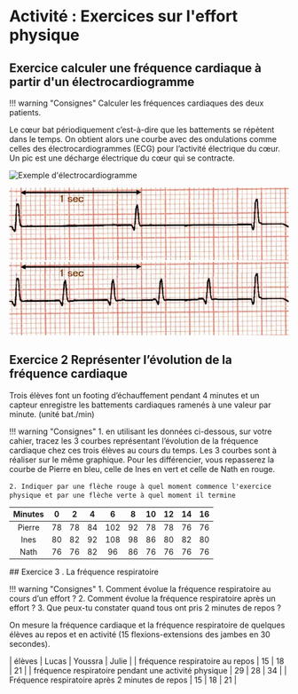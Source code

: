 # Activité : Exercices sur l'effort physique


## Exercice  calculer une fréquence cardiaque à partir d'un électrocardiogramme

!!! warning "Consignes"
    Calculer les fréquences cardiaques des deux patients.
   
Le cœur bat périodiquement c’est-à-dire que les battements se répètent dans le temps. On obtient alors une courbe avec des ondulations comme celles des électrocardiogrammes (ECG) pour l’activité électrique du cœur. Un pic est une décharge électrique du cœur qui se contracte.


![Exemple d'électrocardiogramme](exempleECG.png)

![Patient 1](pictures/ECGpatient1.png)![Patient 2](pictures/ECGpatient2.png)


## Exercice 2 Représenter l’évolution de la fréquence cardiaque 	

Trois élèves font un footing d’échauffement pendant 4 minutes et un capteur enregistre les battements cardiaques ramenés à une valeur par minute. (unité bat./min)

!!! warning "Consignes"
    1. en utilisant les données ci-dessous, sur votre cahier, tracez les 3 courbes représentant l’évolution de la fréquence cardiaque chez ces trois élèves au cours du temps.
    Les 3 courbes sont à réaliser sur le même graphique. Pour les différencier, vous repasserez la courbe de Pierre en bleu, celle de Ines en vert et celle de Nath en rouge.

    2. Indiquer par une flèche rouge à quel moment commence l'exercice physique et par une flèche verte à quel moment il termine 




| Minutes |  0 |  2 |  4 |  6  |  8 | 10 | 12 | 14 | 16 |
|:-------:|:--:|:--:|:--:|:---:|:--:|:--:|:--:|:--:|:--:|
|  Pierre | 78 | 78 | 84 | 102 | 92 | 78 | 78 | 76 | 76 |
|   Ines  | 80 | 82 | 92 | 108 | 98 | 86 | 80 | 82 | 80 |
|   Nath  | 76 | 76 | 82 |  96 | 86 | 76 | 76 | 76 | 76 |


## Exercice 3 . La fréquence respiratoire

!!! warning "Consignes"
    1. Comment évolue la fréquence respiratoire au cours d’un effort ? 
    2. Comment évolue la fréquence respiratoire après un effort ?
    3. Que peux-tu constater quand tous ont pris 2 minutes de repos ?



On mesure la fréquence cardiaque et la fréquence respiratoire de quelques élèves au repos et en activité (15 flexions-extensions des jambes en 30 secondes).

| élèves | Lucas  | Youssra | Julie | 
| fréquence respiratoire au repos  | 15  | 18  | 21 | 
| fréquence respiratoire pendant une activité physique |  29 | 28 | 34 | 
| Fréquence respiratoire après  2 minutes de repos | 15 | 18 | 21 | 

